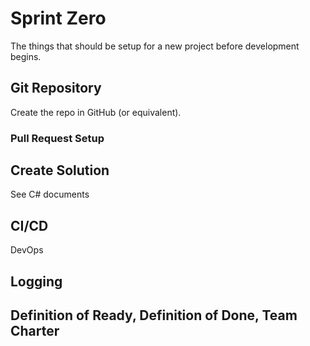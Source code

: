 # Sprint Zero

The things that should be setup for a new project before development begins.

## Git Repository

Create the repo in GitHub (or equivalent).

### Pull Request Setup

## Create Solution

See C# documents

## CI/CD

DevOps

## Logging

## Definition of Ready, Definition of Done, Team Charter
